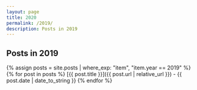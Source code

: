 ```yaml
---
layout: page
title: 2020
permalink: /2019/
description: Posts in 2019
---
```


## Posts in 2019
{% assign posts = site.posts | where_exp: "item", "item.year == 2019" %}
{% for post in posts %}
  [{{ post.title }}]({{ post.url | relative_url }}) - {{ post.date | date_to_string }}
{% endfor %}